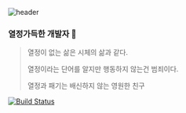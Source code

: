 ![header](https://capsule-render.vercel.app/api?text=안녕하세요!?&style=waving)

### 열정가득한 개발자 👋

> 열정이 없는 삶은 시체의 삶과 같다.
> 
> 열정이라는 단어를 알지만 행동하지 않는건 범죄이다.
> 
> 열정과 패기는 배신하지 않는 영원한 친구


[![Build Status](https://travis-ci.org/joemccann/dillinger.svg?branch=master)](https://travis-ci.org/joemccann/dillinger)
<!--
**Zvckaya/Zvckaya** is a ✨ _special_ ✨ repository because its `README.md` (this file) appears on your GitHub profile.

Here are some ideas to get you started:

- 🔭 I’m currently working on ...
- 🌱 I’m currently learning ...
- 👯 I’m looking to collaborate on ...
- 🤔 I’m looking for help with ...
- 💬 Ask me about ...
- 📫 How to reach me: ...
- 😄 Pronouns: ...
- ⚡ Fun fact: ...
-->

